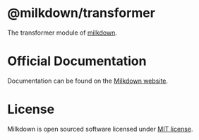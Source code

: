 # @milkdown/transformer

The transformer module of [milkdown](https://saul-mirone.github.io/milkdown/).

# Official Documentation

Documentation can be found on the [Milkdown website](https://saul-mirone.github.io/milkdown/).

# License

Milkdown is open sourced software licensed under [MIT license](https://github.com/Saul-Mirone/milkdown/blob/main/LICENSE).
